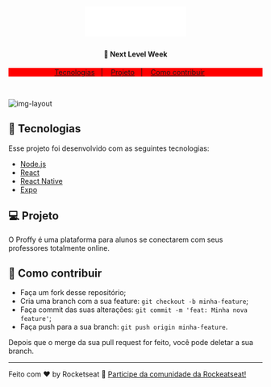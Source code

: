 <h1 align="center" >
    <img alt="Proffy" title="#delicinha" src="web/src/assets/images/logo.svg" width="200px" />
</h1>

<h4 align="center">
  🚀 Next Level Week
</h4>


<p align="center" style="background-color:red;">
  <a href="#rocket-tecnologias">Tecnologias</a>&nbsp;&nbsp;&nbsp;|&nbsp;&nbsp;&nbsp;
  <a href="#-projeto">Projeto</a>&nbsp;&nbsp;&nbsp;|&nbsp;&nbsp;&nbsp;
  <a href="#-como-contribuir">Como contribuir</a>&nbsp;&nbsp;&nbsp;&nbsp;&nbsp;&nbsp;
</p>

<br>

![img-layout](https://user-images.githubusercontent.com/39069727/89740275-a992b800-da5d-11ea-962b-b89f453f1590.png)


## :rocket: Tecnologias

Esse projeto foi desenvolvido com as seguintes tecnologias:

- [Node.js](https://nodejs.org/en/)
- [React](https://reactjs.org)
- [React Native](https://facebook.github.io/react-native/)
- [Expo](https://expo.io/)

## 💻 Projeto

O Proffy é uma plataforma para alunos se conectarem com seus professores totalmente online.

## 🤔 Como contribuir

- Faça um fork desse repositório;
- Cria uma branch com a sua feature: `git checkout -b minha-feature`;
- Faça commit das suas alterações: `git commit -m 'feat: Minha nova feature'`;
- Faça push para a sua branch: `git push origin minha-feature`.

Depois que o merge da sua pull request for feito, você pode deletar a sua branch.

---

Feito com ♥ by Rocketseat :wave: [Participe da comunidade da Rockeatseat!](https://discordapp.com/invite/gCRAFhc)
